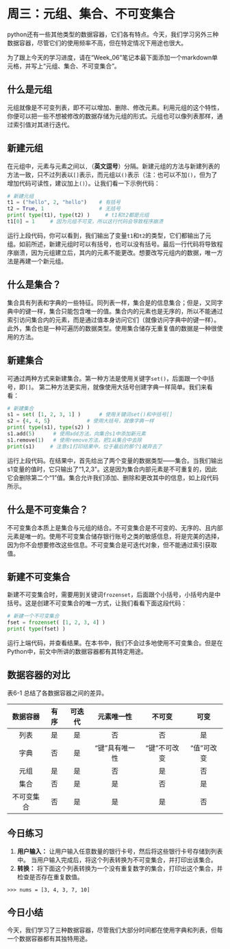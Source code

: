 # 周三：元组、集合、不可变集合

python还有一些其他类型的数据容器，它们各有特点。今天，我们学习另外三种数据容器，尽管它们的使用频率不高，但在特定情况下用途也很大。

为了跟上今天的学习进度，请在“Week_06”笔记本最下面添加一个markdown单元格，并写上“元组、集合、不可变集合”。

## 什么是元组

元组就像是不可变列表，即不可以增加、删除、修改元素。利用元组的这个特性，你便可以把一些不想被修改的数据存储为元组的形式。元组也可以像列表那样，通过索引值对其进行迭代。

## 新建元组

在元组中，元素与元素之间以`,`（**英文逗号**）分隔。新建元组的方法与新建列表的方法一致，只不过列表以`[]`表示，而元组以`()`表示（注：也可以不加`()`，但为了增加代码可读性，建议加上`()`）。让我们看一下示例代码：

```python
# 新建元组
t1 = ("hello", 2, "hello")    # 有括号
t2 = True, 1                  # 无括号
print( type(t1), type(t2) )     # t1和t2都是元组
t1[0] = 1     # 因为元组不可变，所以这行代码会导致程序崩溃
```

运行上段代码，你可以看到，我们输出了变量`t1`和`t2`的类型，它们都输出了元组。如前所述，新建元组时可以有括号，也可以没有括号。最后一行代码将导致程序崩溃，因为元组建立后，其内的元素不能更改。想要改写元组内的数据，唯一方法是再建一个新元组。

## 什么是集合？

集合具有列表和字典的一些特征。同列表一样，集合是的信息集合；但是，又同字典中的键一样，集合只能包含唯一的值。集合内的元素也是无序的，所以不能通过索引访问集合内的元素，而是通过值本身访问它们（就像访问字典中的键一样）。此外，集合也是一种可遍历的数据类型。使用集合储存无重复值的数据是一种很使用的方法。

## 新建集合

可通过两种方式来新建集合。第一种方法是使用关键字`set()`，后面跟一个中括号，即`[]`。
第二种方法更实用，就像使用大括号创建字典一样简单。我们来看看：

```python
# 新建集合
s1 = set( [1, 2, 3, 1] )      # 使用关键词set()和中括号[]
s2 = {4, 4, 5}            # 使用大括号，就像字典一样
print( type(s1), type(s2) )
s1.add(5)      # 使用add方法，向集合s1中添加新元素
s1.remove(1)   # 使用remove方法，把1从集合中去除
print(s1)     # 注意s1打印结果中，位于最后的那个1被弃去了
```

运行上段代码。在结果中，首先给出了两个变量的数据类型——集合。当我们输出s1变量的值时，它只输出了“1,2,3"。这是因为集合内部元素是不可重复的，因此它会删除第二个“1”值。集合允许我们添加、删除和更改其中的信息，如上段代码所示。

## 什么是不可变集合？

不可变集合本质上是集合与元组的结合。不可变集合是不可变的、无序的、且内部元素是唯一的。使用不可变集合储存银行账号之类的敏感信息，将是完美的选择，因为你不会想要修改这些信息。不可变集合是可迭代对象，但不能通过索引获取值。

## 新建不可变集合

新建不可变集合时，需要用到关键词`frozenset`，后面跟个小括号，小括号内是中括号。这是创建不可变集合的唯一方式，让我们看看下面这段代码：

```python
# 新建一个不可变集合
fset = frozenset( [1, 2, 3, 4] )
print( type(fset) )
```

运行上端代码，并查看结果。在本书中，我们不会过多地使用不可变集合。但是在Python中，前文中所讲的数据容器都有其特定用途。

## 数据容器的对比

表6-1 总结了各数据容器之间的差异。

数据容器 | 有序 | 可迭代 | 元素唯一性 | 不可变 | 可变 
:------------: | :------------: |  :------------: | :------------: | :------------: | :------------: 
列表 | 是 | 是 | 否 | 否 | 是 
字典 | 否 | 是 | “键”具有唯一性 | “键”不可改变 | “值”可改变
元组 | 是 | 是 | 否 | 是 | 否
集合 | 否 | 是 | 是 | 否 | 是
不可变集合 | 否 | 是 | 是 | 是 | 否

## 今日练习

1.  **用户输入：** 让用户输入任意数量的银行卡号，然后将这些银行卡号存储到列表中。 当用户输入完成后，将这个列表转换为不可变集合，并打印出该集合。
2.  **转换：** 将下面这个列表转换为一个没有重复数字的集合，打印出这个集合，并检查是否存在重复数值。

```
>>> nums = [3, 4, 3, 7, 10]
```

## 今日小结
今天，我们学习了三种数据容器，尽管我们大部分时间都在使用字典和列表，但每一个数据容器都有其独特用途。

